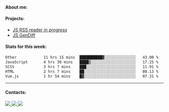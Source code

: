 #### About me:

#### Projects:
- [JS RSS reader *in progress*](https://github.com/GKoil/frontend-project-lvl3)
- [JS GenDiff](https://github.com/GKoil/GenDiff)

#### Stats for this week:
<!--START_SECTION:waka-->

```txt
Other            11 hrs 15 mins  ██████████▓░░░░░░░░░░░░░░   43.00 %
JavaScript       4 hrs 30 mins   ████▒░░░░░░░░░░░░░░░░░░░░   17.25 %
SCSS             3 hrs 7 mins    ███░░░░░░░░░░░░░░░░░░░░░░   11.91 %
HTML             2 hrs 7 mins    ██░░░░░░░░░░░░░░░░░░░░░░░   08.13 %
Vue.js           1 hr 54 mins    █▓░░░░░░░░░░░░░░░░░░░░░░░   07.31 %
```

<!--END_SECTION:waka-->
---
#### Contacts:

<a target='_blank' title='LinkedIn' href="https://www.linkedin.com/in/gkoil/">
  <img src="https://img.shields.io/badge/LinkedIn-0077B5?style=for-the-badge&logo=linkedin&logoColor=white" />
</a>
<a target='_blank' title='Telegram' href="https://t.me/gkoil">
  <img src="https://img.shields.io/badge/Telegram-2CA5E0?style=for-the-badge&logo=telegram&logoColor=white" />
</a>
<a target='_blank' title='Gmail' href="mailto: gk.grigorev@gmail.com">
  <img src="https://img.shields.io/badge/Gmail-D14836?style=for-the-badge&logo=gmail&logoColor=white" />
</a>

